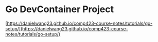# Go DevContainer Project
[https://danielwang23.github.io/comp423-course-notes/tutorials/go-setup/](https://danielwang23.github.io/comp423-course-notes/tutorials/go-setup/)
